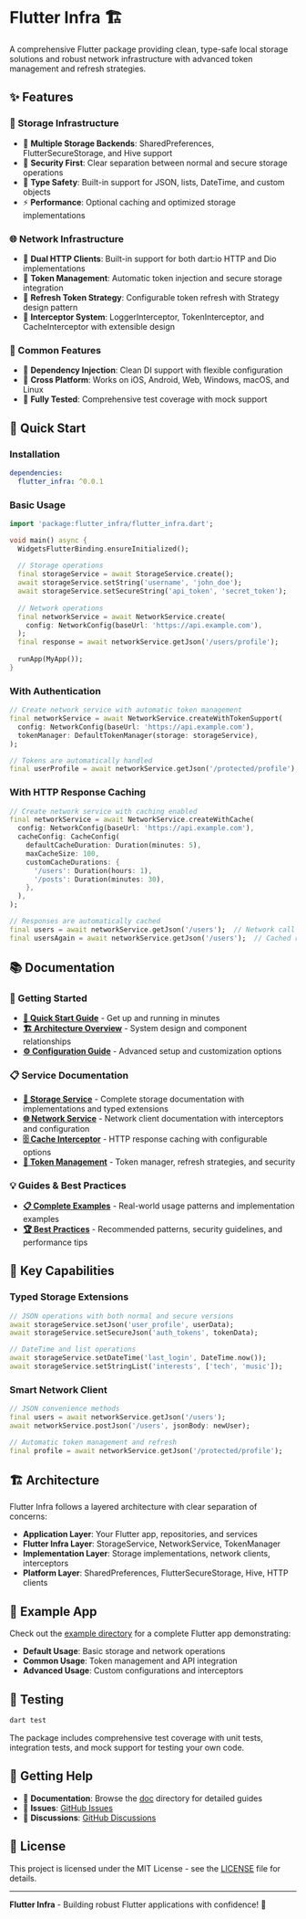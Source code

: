 # Flutter Infra 🏗️

A comprehensive Flutter package providing clean, type-safe local storage solutions and robust network infrastructure with advanced token management and refresh strategies.

## ✨ Features

### 💾 Storage Infrastructure
- 🎯 **Multiple Storage Backends**: SharedPreferences, FlutterSecureStorage, and Hive support
- 🔐 **Security First**: Clear separation between normal and secure storage operations  
- 🧩 **Type Safety**: Built-in support for JSON, lists, DateTime, and custom objects
- ⚡ **Performance**: Optional caching and optimized storage implementations

### 🌐 Network Infrastructure  
- 🚀 **Dual HTTP Clients**: Built-in support for both dart:io HTTP and Dio implementations
- 🔑 **Token Management**: Automatic token injection and secure storage integration
- 🔄 **Refresh Token Strategy**: Configurable token refresh with Strategy design pattern
- 📡 **Interceptor System**: LoggerInterceptor, TokenInterceptor, and CacheInterceptor with extensible design

### 🔧 Common Features
- 🔧 **Dependency Injection**: Clean DI support with flexible configuration
- 📱 **Cross Platform**: Works on iOS, Android, Web, Windows, macOS, and Linux
- 🧪 **Fully Tested**: Comprehensive test coverage with mock support

## 🚀 Quick Start

### Installation

```yaml
dependencies:
  flutter_infra: ^0.0.1
```

### Basic Usage

```dart
import 'package:flutter_infra/flutter_infra.dart';

void main() async {
  WidgetsFlutterBinding.ensureInitialized();
  
  // Storage operations
  final storageService = await StorageService.create();
  await storageService.setString('username', 'john_doe');
  await storageService.setSecureString('api_token', 'secret_token');
  
  // Network operations  
  final networkService = await NetworkService.create(
    config: NetworkConfig(baseUrl: 'https://api.example.com'),
  );
  final response = await networkService.getJson('/users/profile');
  
  runApp(MyApp());
}
```

### With Authentication

```dart
// Create network service with automatic token management
final networkService = await NetworkService.createWithTokenSupport(
  config: NetworkConfig(baseUrl: 'https://api.example.com'),
  tokenManager: DefaultTokenManager(storage: storageService),
);

// Tokens are automatically handled
final userProfile = await networkService.getJson('/protected/profile');
```

### With HTTP Response Caching

```dart
// Create network service with caching enabled
final networkService = await NetworkService.createWithCache(
  config: NetworkConfig(baseUrl: 'https://api.example.com'),
  cacheConfig: CacheConfig(
    defaultCacheDuration: Duration(minutes: 5),
    maxCacheSize: 100,
    customCacheDurations: {
      '/users': Duration(hours: 1),
      '/posts': Duration(minutes: 30),
    },
  ),
);

// Responses are automatically cached
final users = await networkService.getJson('/users');  // Network call
final usersAgain = await networkService.getJson('/users');  // Cached response
```

## 📚 Documentation

### 📖 Getting Started
- **[🚀 Quick Start Guide](doc/quick-start.md)** - Get up and running in minutes
- **[🏗️ Architecture Overview](doc/architecture.md)** - System design and component relationships
- **[⚙️ Configuration Guide](doc/configuration.md)** - Advanced setup and customization options

### 📋 Service Documentation
- **[💾 Storage Service](doc/storage-service.md)** - Complete storage documentation with implementations and typed extensions
- **[🌐 Network Service](doc/network-service.md)** - Network client documentation with interceptors and configuration
- **[🗄️ Cache Interceptor](doc/cache-interceptor.md)** - HTTP response caching with configurable options
- **[🔐 Token Management](doc/token-management.md)** - Token manager, refresh strategies, and security

### 💡 Guides & Best Practices
- **[📋 Complete Examples](doc/examples.md)** - Real-world usage patterns and implementation examples
- **[🏆 Best Practices](doc/best-practices.md)** - Recommended patterns, security guidelines, and performance tips

## 🧩 Key Capabilities

### Typed Storage Extensions
```dart
// JSON operations with both normal and secure versions
await storageService.setJson('user_profile', userData);
await storageService.setSecureJson('auth_tokens', tokenData);

// DateTime and list operations
await storageService.setDateTime('last_login', DateTime.now());
await storageService.setStringList('interests', ['tech', 'music']);
```

### Smart Network Client
```dart
// JSON convenience methods
final users = await networkService.getJson('/users');
await networkService.postJson('/users', jsonBody: newUser);

// Automatic token management and refresh
final profile = await networkService.getJson('/protected/profile');
```

## 🏗️ Architecture

Flutter Infra follows a layered architecture with clear separation of concerns:

- **Application Layer**: Your Flutter app, repositories, and services
- **Flutter Infra Layer**: StorageService, NetworkService, TokenManager
- **Implementation Layer**: Storage implementations, network clients, interceptors  
- **Platform Layer**: SharedPreferences, FlutterSecureStorage, Hive, HTTP clients

## 📱 Example App

Check out the [example directory](example/) for a complete Flutter app demonstrating:
- **Default Usage**: Basic storage and network operations
- **Common Usage**: Token management and API integration  
- **Advanced Usage**: Custom configurations and interceptors

## 🧪 Testing

```bash
dart test
```

The package includes comprehensive test coverage with unit tests, integration tests, and mock support for testing your own code.

## 🤝 Getting Help

- 📖 **Documentation**: Browse the [doc](doc/) directory for detailed guides
- 🐛 **Issues**: [GitHub Issues](https://github.com/your-repo/flutter_infra/issues)
- 💬 **Discussions**: [GitHub Discussions](https://github.com/your-repo/flutter_infra/discussions)

## 📄 License

This project is licensed under the MIT License - see the [LICENSE](LICENSE) file for details.

---

**Flutter Infra** - Building robust Flutter applications with confidence! 🚀
